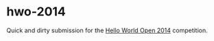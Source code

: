 hwo-2014
========
Quick and dirty submission for the [Hello World Open 2014][1] competition.

[1]:https://helloworldopen.com/